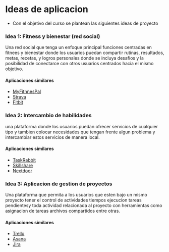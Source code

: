 # Ideas de aplicacion

- Con el objetivo del curso se plantean las siguientes ideas de proyecto 

### Idea 1: Fitness y bienestar (red social)
Una red social que tenga un enfoque principal funciones centradas en fitnees y bienestar donde los usuarios puedan compartir rutinas, resultados, metas, recetas, y logros personales donde se incluya desafios y la posibilidad de conectarce con otros usuarios centrados hacia el mismo objetivo. 
#### Aplicaciones similares
- [MyFitnnesPal](https://www.myfitnesspal.com/es)
- [Strava](https://www.strava.com/mobile?hl=es-ES)
- [Fitbit](https://play.google.com/store/apps/details?id=com.fitbit.FitbitMobile&hl=en_US)

### Idea 2: Intercambio de habilidades
una plataforma donde los usuarios puedan ofrecer servicios de cualquier tipo y tambien colocar necesidades que tengan frente algun problema y intercambiar estos servicios de manera local.
#### Aplicaciones similares
- [TaskRabbit](https://play.google.com/store/apps/details?id=com.taskrabbit.droid.consumer&hl=es&gl=US)
- [Skillshare](https://www.skillshare.com/?clickid=2G81SkQOvxyPTLyzXhxIayqjUkH1ySXPryjuyw0&irgwc=1&utm_content=4650&utm_term=Admitad%20269814&utm_campaign=269814&affiliateRef=6595003&utm_medium=affiliate-referral&utm_source=IR&coupon=AFF30D23)
- [Nextdoor](https://nextdoor.com/)

### Idea 3: Aplicacion de gestion de proyectos
Una plataforma que permita a los usuarios que esten bajo un mismo proyecto tener el control de actividades tiempos ejecucion tareas pendientesy toda actividad relacionada al proyecto con herramientas como asignacion de tareas archivos compartidos entre otras.
#### Aplicaciones similares
- [Trello](https://trello.com/es)
- [Asana](https://asana.com/es)
- [Jira](https://play.google.com/store/apps/details?id=com.atlassian.android.jira.core&hl=es&gl=US)
